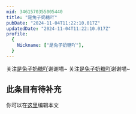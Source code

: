 ```yaml
---
mid: 3461570355005440
title: "是兔子奶糖吖"
pubDate: "2024-11-04T11:22:10.017Z"
updatedDate: "2024-11-04T11:22:10.017Z"
profile:
  {
    Nickname: ["是兔子奶糖吖"],
  }
---
```


关注[是兔子奶糖吖](https://space.bilibili.com/3461570355005440)谢谢喵~ 关注[是兔子奶糖吖](https://space.bilibili.com/3461570355005440)谢谢喵~

## 此条目有待补充
你可以在[这里](https://github.com/Yuhanawa/VTuber.ICU/edit/master/src/content/v/是兔子奶糖吖/index.md)编辑本文

